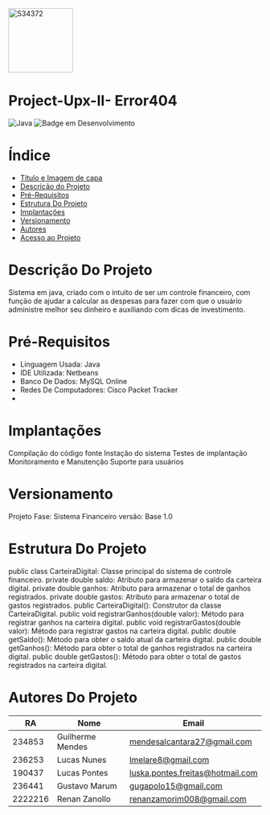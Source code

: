 
<img width="128" alt="534372" src="https://github.com/Upx-II-Error404/Project-Upx-II/assets/141426925/77ee48f8-1a48-4850-a603-2343d731366a">

 # Project-Upx-II- Error404


![Java](https://img.shields.io/badge/java-%23ED8B00.svg?style=for-the-badge&logo=openjdk&logoColor=white)
![Badge em Desenvolvimento](http://img.shields.io/static/v1?label=STATUS&message=EM%20DESENVOLVIMENTO&color=GREEN&style=for-the-badge)
# Índice 

* [Título e Imagem de capa](#Project-Upx-II-Error404)
* [Descrição do Projeto](#descrição-do-projeto)
* [Pré-Requisitos](#pre-requisitos)
* [Estrutura Do Projeto](#estrutura-do-projeto)
* [Implantações](#Implantações)
* [Versionamento](#Versionamento)
* [Autores](#Autores)
* [Acesso ao Projeto](#acesso-ao-projeto)

# Descrição Do Projeto
Sistema em java, criado com o intuito  de ser um controle financeiro, com função de ajudar a calcular as despesas para fazer com que o usuário administre melhor seu dinheiro
e auxiliando com dicas de investimento.


# Pré-Requisitos
- Linguagem Usada: Java
- IDE Utilizada: Netbeans
- Banco De Dados: MySQL Online
- Redes De Computadores: Cisco Packet Tracker
- 
# Implantações
Compilação do código fonte
Instação do sistema
Testes de implantação
Monitoramento e Manutenção
Suporte para usuários

# Versionamento
Projeto Fase: Sistema Financeiro versão: Base 1.0

# Estrutura Do Projeto
public class CarteiraDigital: Classe principal do sistema de controle financeiro.
private double saldo: Atributo para armazenar o saldo da carteira digital.
private double ganhos: Atributo para armazenar o total de ganhos registrados.
private double gastos: Atributo para armazenar o total de gastos registrados.
public CarteiraDigital(): Construtor da classe CarteiraDigital.
public void registrarGanhos(double valor): Método para registrar ganhos na carteira digital.
public void registrarGastos(double valor): Método para registrar gastos na carteira digital.
public double getSaldo(): Método para obter o saldo atual da carteira digital.
public double getGanhos(): Método para obter o total de ganhos registrados na carteira digital.
public double getGastos(): Método para obter o total de gastos registrados na carteira digital.

# Autores Do Projeto
| RA       | Nome          | Email                  |
|----------|---------------|------------------------|
| 234853   | Guilherme Mendes    | mendesalcantara27@gmail.com       |
| 236253   | Lucas Nunes   | lmelare8@gmail.com      |
| 190437   | Lucas Pontes  | luska.pontes.freitas@hotmail.com      |
| 236441   | Gustavo Marum   | gugapolo15@gmail.com      |
| 2222216  | Renan Zanollo  | renanzamorim008@gmail.com    |



